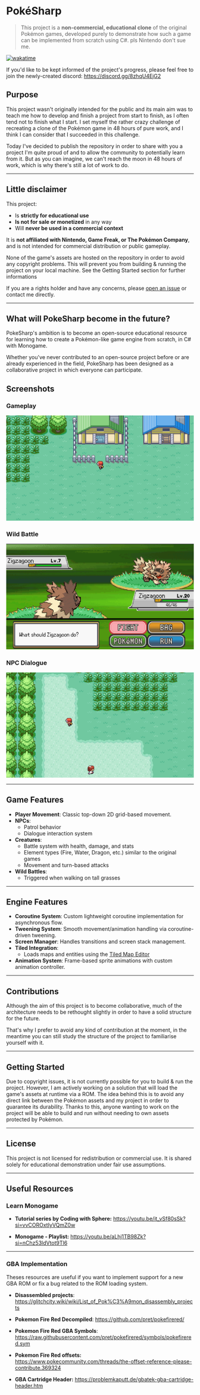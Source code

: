 # PokéSharp

> This project is a **non-commercial, educational clone** of the original Pokémon games, developed purely to demonstrate how such a game can be implemented from scratch using C#. pls Nintendo don't sue me.

[![wakatime](https://wakatime.com/badge/user/276d4ba3-1480-4b7d-843f-b6639c518cf2/project/961c39b9-e35d-41a0-8eb6-fdb9716a6732.svg)](https://wakatime.com/badge/user/276d4ba3-1480-4b7d-843f-b6639c518cf2/project/961c39b9-e35d-41a0-8eb6-fdb9716a6732)

If you'd like to be kept informed of the project's progress, please feel free to join the newly-created discord: https://discord.gg/8zhqU4EjG2

## Purpose

This project wasn't originally intended for the public and its main aim was to teach me how to develop and finish a project from start to finish, as I often tend not to finish what I start. I set myself the rather crazy challenge of recreating a clone of the Pokémon game in 48 hours of pure work, and I think I can consider that I succeeded in this challenge.

Today I've decided to publish the repository in order to share with you a project I'm quite proud of and to allow the community to potentially learn from it. But as you can imagine, we can't reach the moon in 48 hours of work, which is why there's still a lot of work to do.

---

## Little disclaimer

This project:

- Is **strictly for educational use**
- **Is not for sale or monetized** in any way
- Will **never be used in a commercial context**

It is **not affiliated with Nintendo, Game Freak, or The Pokémon Company**, and is not intended for commercial distribution or public gameplay.

None of the game's assets are hosted on the repository in order to avoid any copyright problems. This will prevent you from building & running the project on your local machine. See the Getting Started section for further informations

If you are a rights holder and have any concerns, please [open an issue](https://github.com/) or contact me directly.

---

## What will PokeSharp become in the future?

PokeSharp's ambition is to become an open-source educational resource for learning how to create a Pokémon-like game engine from scratch, in C# with Monogame.

Whether you've never contributed to an open-source project before or are already experienced in the field, PokeSharp has been designed as a collaborative project in which everyone can participate.

## Screenshots

### Gameplay

![Player walking in zone](assets/overworld.png)

### Wild Battle

![Wild battle system](assets/battle.png)

### NPC Dialogue

![NPC system with patrol and interaction](assets/npcs.png)

---

## Game Features

- **Player Movement**: Classic top-down 2D grid-based movement.
- **NPCs**:
  - Patrol behavior
  - Dialogue interaction system
- **Creatures**:
  - Battle system with health, damage, and stats
  - Element types (Fire, Water, Dragon, etc.) similar to the original games
  - Movement and turn-based attacks
- **Wild Battles**:
  - Triggered when walking on tall grasses

---

## Engine Features

- **Coroutine System**: Custom lightweight coroutine implementation for asynchronous flow.
- **Tweening System**: Smooth movement/animation handling via coroutine-driven tweening.
- **Screen Manager**: Handles transitions and screen stack management.
- **Tiled Integration**:
  - Loads maps and entities using the [Tiled Map Editor](https://www.mapeditor.org/)
- **Animation System**: Frame-based sprite animations with custom animation controller.

---

## Contributions

Although the aim of this project is to become collaborative, much of the architecture needs to be rethought slightly in order to have a solid structure for the future.

That's why I prefer to avoid any kind of contribution at the moment, in the meantime you can still study the structure of the project to familiarise yourself with it.

---

## Getting Started

Due to copyright issues, it is not currently possible for you to build & run the project. However, I am actively working on a solution that will load the game's assets at runtime via a ROM. The idea behind this is to avoid any direct link between the Pokémon assets and my project in order to guarantee its durability. Thanks to this, anyone wanting to work on the project will be able to build and run without needing to own assets protected by Pokémon.

---

## License

This project is not licensed for redistribution or commercial use. It is shared solely for educational demonstration under fair use assumptions.

---

## Useful Resources

### Learn Monogame
- **Tutorial series by Coding with Sphere:** https://youtu.be/it_vSf80sSk?si=vvCOROxtIyVQmZ0w

- **Monogame - Playlist:** https://youtu.be/aLhj1TB98Zk?si=nChz53ldVtot9Tl6

---


### GBA Implementation
Theses resources are useful if you want to implement support for a new GBA ROM or fix a bug related to the ROM loading system.

- **Disassembled projects**: https://glitchcity.wiki/wiki/List_of_Pok%C3%A9mon_disassembly_projects

- **Pokemon Fire Red Decompiled**: https://github.com/pret/pokefirered/

- **Pokemon Fire Red GBA Symbols**: https://raw.githubusercontent.com/pret/pokefirered/symbols/pokefirered.sym

- **Pokemon Fire Red offsets:** https://www.pokecommunity.com/threads/the-offset-reference-please-contribute.369324

- **GBA Cartridge Header:** https://problemkaputt.de/gbatek-gba-cartridge-header.htm
